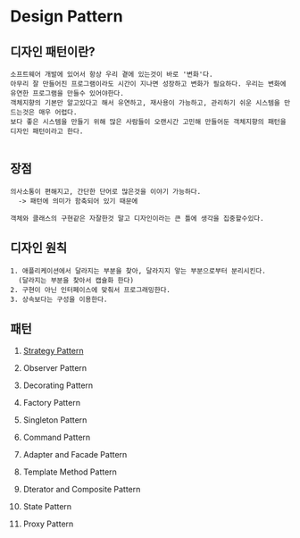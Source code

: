 # Design Pattern

## 디자인 패턴이란?
```
소프트웨어 개발에 있어서 항상 우리 곁에 있는것이 바로 '변화'다.
아무리 잘 만들어진 프로그램이라도 시간이 지나면 성장하고 변화가 필요하다. 우리는 변화에 유연한 프로그램을 만들수 있어야한다.
객체지향의 기본만 알고있다고 해서 유연하고, 재사용이 가능하고, 관리하기 쉬운 시스템을 만드는것은 매우 어렵다. 
보다 좋은 시스템을 만들기 위해 많은 사람들이 오랜시간 고민해 만들어둔 객체지향의 패턴을 디자인 패턴이라고 한다.


```

## 장점
```
의사소통이 편해지고, 간단한 단어로 많은것을 이야기 가능하다.
  -> 패턴에 의미가 함축되어 있기 때문에
  
객체와 클래스의 구현같은 자잘한것 말고 디자인이라는 큰 틀에 생각을 집중할수있다.

```

## 디자인 원칙
```
1. 애플리케이션에서 달라지는 부분을 찾아, 달라지지 앟는 부분으로부터 분리시킨다.
  (달라지는 부분을 찾아서 캡슐화 한다)
2. 구현이 아닌 인터페이스에 맞춰서 프로그래밍한다.
3. 상속보다는 구성을 이용한다.
```

## 패턴

1. [Strategy Pattern](Strategy_Pattern.md)

2. Observer Pattern

3. Decorating Pattern
4. Factory Pattern
5. Singleton Pattern
6. Command Pattern
7. Adapter and Facade Pattern
8. Template Method Pattern
9. Dterator and Composite Pattern
10. State Pattern
11. Proxy Pattern

